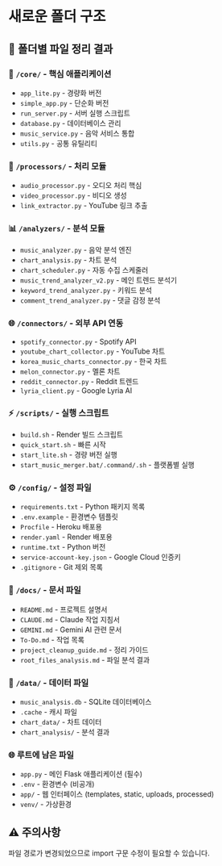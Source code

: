 # 새로운 폴더 구조

## 📁 폴더별 파일 정리 결과

### 🔧 `/core/` - 핵심 애플리케이션
- `app_lite.py` - 경량화 버전
- `simple_app.py` - 단순화 버전  
- `run_server.py` - 서버 실행 스크립트
- `database.py` - 데이터베이스 관리
- `music_service.py` - 음악 서비스 통합
- `utils.py` - 공통 유틸리티

### 🎵 `/processors/` - 처리 모듈
- `audio_processor.py` - 오디오 처리 핵심
- `video_processor.py` - 비디오 생성
- `link_extractor.py` - YouTube 링크 추출

### 📊 `/analyzers/` - 분석 모듈
- `music_analyzer.py` - 음악 분석 엔진
- `chart_analysis.py` - 차트 분석
- `chart_scheduler.py` - 자동 수집 스케줄러
- `music_trend_analyzer_v2.py` - 메인 트렌드 분석기
- `keyword_trend_analyzer.py` - 키워드 분석
- `comment_trend_analyzer.py` - 댓글 감정 분석

### 🌐 `/connectors/` - 외부 API 연동
- `spotify_connector.py` - Spotify API
- `youtube_chart_collector.py` - YouTube 차트
- `korea_music_charts_connector.py` - 한국 차트
- `melon_connector.py` - 멜론 차트
- `reddit_connector.py` - Reddit 트렌드
- `lyria_client.py` - Google Lyria AI

### ⚡ `/scripts/` - 실행 스크립트
- `build.sh` - Render 빌드 스크립트
- `quick_start.sh` - 빠른 시작
- `start_lite.sh` - 경량 버전 실행
- `start_music_merger.bat/.command/.sh` - 플랫폼별 실행

### ⚙️ `/config/` - 설정 파일
- `requirements.txt` - Python 패키지 목록
- `.env.example` - 환경변수 템플릿
- `Procfile` - Heroku 배포용
- `render.yaml` - Render 배포용
- `runtime.txt` - Python 버전
- `service-account-key.json` - Google Cloud 인증키
- `.gitignore` - Git 제외 목록

### 📄 `/docs/` - 문서 파일
- `README.md` - 프로젝트 설명서
- `CLAUDE.md` - Claude 작업 지침서
- `GEMINI.md` - Gemini AI 관련 문서
- `To-Do.md` - 작업 목록
- `project_cleanup_guide.md` - 정리 가이드
- `root_files_analysis.md` - 파일 분석 결과

### 💾 `/data/` - 데이터 파일
- `music_analysis.db` - SQLite 데이터베이스
- `.cache` - 캐시 파일
- `chart_data/` - 차트 데이터
- `chart_analysis/` - 분석 결과

### 🌐 루트에 남은 파일
- `app.py` - 메인 Flask 애플리케이션 (필수)
- `.env` - 환경변수 (비공개)
- `app/` - 웹 인터페이스 (templates, static, uploads, processed)
- `venv/` - 가상환경

## ⚠️ 주의사항
파일 경로가 변경되었으므로 import 구문 수정이 필요할 수 있습니다.